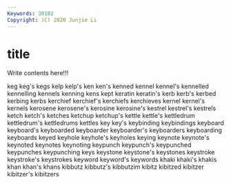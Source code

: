 ```yaml
---
Keywords: 30182
Copyright: (C) 2020 Junjie Li
---
```


# title

Write contents here!!!

keg 
keg's 
kegs 
kelp 
kelp's 
ken 
ken's 
kenned
kennel 
kennel's 
kennelled 
kennelling 
kennels 
kenning 
kens 
kept 
keratin 
keratin's
kerb 
kerb's 
kerbed 
kerbing 
kerbs 
kerchief 
kerchief's 
kerchiefs 
kerchieves 
kernel
kernel's 
kernels 
kerosene 
kerosene's 
kerosine 
kerosine's 
kestrel 
kestrel's 
kestrels 
ketch
ketch's 
ketches 
ketchup 
ketchup's 
kettle 
kettle's 
kettledrum 
kettledrum's 
kettledrums 
kettles
key 
key's 
keybinding 
keybindings 
keyboard 
keyboard's 
keyboarded 
keyboarder 
keyboarder's 
keyboarders
keyboarding 
keyboards 
keyed 
keyhole 
keyhole's 
keyholes 
keying 
keynote 
keynote's 
keynoted
keynotes 
keynoting 
keypunch 
keypunch's 
keypunched 
keypunches 
keypunching 
keys 
keystone 
keystone's
keystones 
keystroke 
keystroke's 
keystrokes 
keyword 
keyword's 
keywords 
khaki 
khaki's 
khakis
khan 
khan's 
khans 
kibbutz 
kibbutz's 
kibbutzim 
kibitz 
kibitzed 
kibitzer 
kibitzer's
kibitzers 
